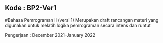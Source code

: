 ## Kode : BP2-Ver1
#Bahasa Pemrograman II (versi 1)
Merupakan draft rancangan materi yang digunakan untuk melatih logika pemrograman secara intens dan runtut

Pengerjaan : December 2021-January 2022

